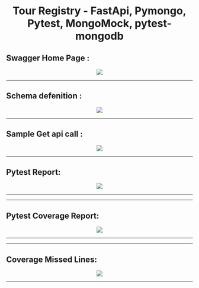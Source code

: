 <div align="center">

<h1>Tour Registry - FastApi, Pymongo, Pytest, MongoMock, pytest-mongodb</h1>


<h2 align="left">Swagger Home Page : </h2>

<img src="https://github.com/SelvaKumar1995sri/zoo_registry/blob/f35e6b54829120b3ef74f6b95852044acadb492d/output/00_swagger_home.png" > 

<hr>
<h2 align="left">Schema defenition : </h2>

<img src="https://raw.github.com/SelvaKumar1995sri/zoo_registry/blob/main/output/02_schema.png" > 
 <hr>
 <h2 align="left">Sample Get api call : </h2>

<img src="https://raw.github.com/SelvaKumar1995sri/zoo_registry/blob/main/output/01_view_all.png" > 
 <hr>
  <h2 align="left">Pytest Report: </h2>

<img src="https://raw.github.com/SelvaKumar1995sri/zoo_registry/blob/main/output/05_pytest.png" > 
 <hr>
  <hr>
  <h2 align="left">Pytest Coverage Report: </h2>

<img src="https://raw.github.com/SelvaKumar1995sri/zoo_registry/blob/main/output/03_coverage.png" > 
 <hr>
  <hr>
  <h2 align="left">Coverage Missed Lines: </h2>

<img src="https://raw.github.com/SelvaKumar1995sri/zoo_registry/blob/main/output/04_cov_missed_line.png" > 
 <hr>

</div>